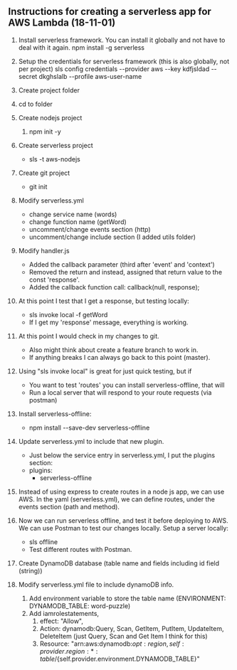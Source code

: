## Instructions for creating a serverless app for AWS Lambda (18-11-01)

1. Install serverless framework. You can install it globally and not have to deal with it again.
   npm install -g serverless
1. Setup the credentials for serverless framework (this is also globally, not per project)
   sls config credentials --provider aws --key kdfjsldad --secret dkghslalb --profile aws-user-name

1. Create project folder
1. cd to folder
1. Create nodejs project
   1. npm init -y
1. Create serverless project
   - sls -t aws-nodejs
1. Create git project
   - git init
1. Modify serverless.yml
   - change service name (words)
   - change function name (getWord)
   - uncomment/change events section (http)
   - uncomment/change include section (I added utils folder)
1. Modify handler.js
   - Added the callback parameter (third after 'event' and 'context')
   - Removed the return and instead, assigned that return value to the const 'response'.
   - Added the callback function call: callback(null, response);
1. At this point I test that I get a response, but testing locally:
   - sls invoke local -f getWord
   - If I get my 'response' message, everything is working.
1. At this point I would check in my changes to git.
   - Also might think about create a feature branch to work in.
   - If anything breaks I can always go back to this point (master).
1. Using "sls invoke local" is great for just quick testing, but if
   - You want to test 'routes' you can install serverless-offline, that will
   - Run a local server that will respond to your route requests (via postman)
1. Install serverless-offline:
   - npm install --save-dev serverless-offline
1. Update serverless.yml to include that new plugin.
   - Just below the service entry in serverless.yml, I put the plugins section:
   - plugins:
     - serverless-offline
1. Instead of using express to create routes in a node js app, we can use AWS. In the yaml (serverless.yml), we can define routes, under the events section (path and method).
1. Now we can run serverless offline, and test it before deploying to AWS. We can use Postman to test our changes locally. Setup a server locally:
   - sls offline
   - Test different routes with Postman.
1. Create DynamoDB database (table name and fields including id field (string))
1. Modify serverless.yml file to include dynamoDB info.
   1. Add environment variable to store the table name (ENVIRONMENT: DYNAMODB_TABLE: word-puzzle)
   1. Add iamrolestatements,
      1. effect: "Allow",
      1. Action: dynamodb:Query, Scan, GetItem, PutItem, UpdateItem, DeleteItem (just Query, Scan and Get Item I think for this)
      1. Resource: "arn:aws:dynamodb:${opt:region, self:provider.region}:*:table/${self.provider.environment.DYNAMODB_TABLE}"
